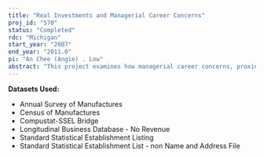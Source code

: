 ```yaml
---
title: "Real Investments and Managerial Career Concerns"
proj_id: "570"
status: "Completed"
rdc: "Michigan"
start_year: "2007"
end_year: "2011.0"
pi: "An Chee (Angie) . Low"
abstract: "This project examines how managerial career concerns, proxied by age, affect firm real investment policies. These career concerns can lead to distortions in the decisions to build or destroy plants since such decisions reflect on the ability of the manager to make good decisions. The researchers estimate logistic regressions to test whether managerial career concerns affect the probability of plant births, deaths, sales, and purchases. The research will also test the “trapped administrator” phenomenon where a manager who is afraid of losing her reputation is more reluctant to cease investments in unproductive plants which she built or acquired and may even try to increase the resources to these plants in order to prevent failure.  This project will prepare new tabulations of public firms managed by different demographic groups. To understand whether CEO age affects plant births and deaths, the investigators will tabulate the different investment projects against CEO age and also prepare tabulations relating the value of capital expenditures, value of shipments, and total employment to CEO age. The project will provide benefits through the production of population level estimates of plant births and deaths and by relating variation in these plant activities to managerial characteristics. Logistic models are used to relate CEO age and gender to the probability of various investment (or disinvestment) projects being undertaken. Additional estimates will show how managerial characteristics influence plant-level capital expenditures. These estimates of the impact of managerial age and other demographic variables are important as they shed light on how changing demographics can affect macroeconomic employment and productivity patterns."
---
```


**Datasets Used:**

  - Annual Survey of Manufactures 
  - Census of Manufactures 
  - Compustat-SSEL Bridge 
  - Longitudinal Business Database - No Revenue 
  - Standard Statistical Establishment Listing 
  - Standard Statistical Establishment List - non Name and Address File 

